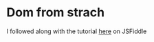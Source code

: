 # Dom from strach

I followed along with the tutorial [here](https://medium.com/@deathmood/how-to-write-your-own-virtual-dom-ee74acc13060) on JSFiddle 